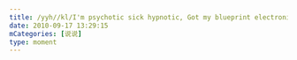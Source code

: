 ```yaml
---
title: /yyh//kl/I'm psychotic sick hypnotic, Got my blueprint electronic, Don’t slow，drive it, clean it, lyso, bleed it.
date: 2010-09-17 13:29:15
mCategories: [说说]
type: moment
---
```


